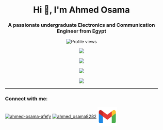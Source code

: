 <h1 align="center">Hi 👋, I'm Ahmed Osama</h1>
<h3 align="center">A passionate undergraduate Electronics and Communication Engineer from Egypt</h3>

<p align="center"> <img src="https://komarev.com/ghpvc/?username=ahmedosama07&label=Profile%20views&color=0e75b6&style=flat" alt="Profile views" /> </p>

<p align="center">
<picture>
  <source
    srcset="https://github-profile-trophy.vercel.app/?username=ahmedosama07&theme=onedark"
    media="(prefers-color-scheme: dark)"
  />
  <img
    src="https://github-profile-trophy.vercel.app/?username=ahmedosama07"
    media="(prefers-color-scheme: light)"
  />
</picture>
</p>

 <p align="center">
<picture>
  <source
    srcset="https://github-readme-stats.vercel.app/api?username=ahmedosama07&count_private=true&show_icons=true&hide_border=true&theme=dark"
    media="(prefers-color-scheme: dark)"
  />
  <img
    src="https://github-readme-stats.vercel.app/api?username=ahmedosama07&count_private=true&show_icons=true&hide_border=true&theme=default"
    media="(prefers-color-scheme: light)"
  />
</picture>
</p>

 <p align="center">
<picture>
  <source
    srcset="https://github-readme-streak-stats.herokuapp.com/?user=ahmedosama07&theme=dark"
    media="(prefers-color-scheme: dark)"
  />
  <img
    src="https://github-readme-streak-stats.herokuapp.com/?user=ahmedosama07&theme=default"
    media="(prefers-color-scheme: light)"
  />
</picture>
</p>

<p align="center">
<picture>
  <source
    srcset="https://github-readme-stats.vercel.app/api/top-langs/?username=ahmedosama07&layout=compact&hide_border=true&theme=dark"
    media="(prefers-color-scheme: dark)"
  />
  <img
    src="https://github-readme-stats.vercel.app/api/top-langs/?username=ahmedosama07&layout=compact&hide_border=true&theme=default"
    media="(prefers-color-scheme: light)"
  />
</picture>
</p>

___
<div class="header">
<h3 align="left">Connect with me:</h3>
<p align="left">
<a href="https://linkedin.com/in/ahmed-osama-afefy" target="blank"><img align="center" src="https://raw.githubusercontent.com/rahuldkjain/github-profile-readme-generator/master/src/images/icons/Social/linked-in-alt.svg" alt="ahmed-osama-afefy" height="30" width="40" /></a>
<a href="https://www.hackerrank.com/ahmed_osama8282" target="blank"><img align="center" src="https://raw.githubusercontent.com/rahuldkjain/github-profile-readme-generator/master/src/images/icons/Social/hackerrank.svg" alt="ahmed_osama8282" height="30" width="40" /></a>
<a href="mailto:ahmed.osama8282@gmail.com"> <img align="center" src="/img/icons8-gmail-32.svg"> </a>
</p>
</div>
